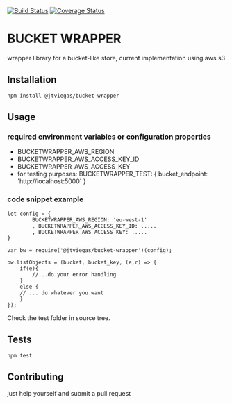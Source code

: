 [![Build Status](https://travis-ci.org/jtviegas/bucket-wrapper.svg?branch=master)](https://travis-ci.org/jtviegas/bucket-wrapper)
[![Coverage Status](https://coveralls.io/repos/github/jtviegas/bucket-wrapper/badge.svg?branch=master)](https://coveralls.io/github/jtviegas/bucket-wrapper?branch=master)

BUCKET WRAPPER
=========

wrapper library for a bucket-like store, current implementation using aws s3

## Installation

  `npm install @jtviegas/bucket-wrapper`

## Usage
    
### required environment variables or configuration properties
  - BUCKETWRAPPER_AWS_REGION
  - BUCKETWRAPPER_AWS_ACCESS_KEY_ID
  - BUCKETWRAPPER_AWS_ACCESS_KEY
  - for testing purposes: BUCKETWRAPPER_TEST: { bucket_endpoint: 'http://localhost:5000' }

### code snippet example
    
    let config = {
            BUCKETWRAPPER_AWS_REGION: 'eu-west-1'
            , BUCKETWRAPPER_AWS_ACCESS_KEY_ID: .....
            , BUCKETWRAPPER_AWS_ACCESS_KEY: .....
    }
    
    var bw = require('@jtviegas/bucket-wrapper')(config);
    
    bw.listObjects = (bucket, bucket_key, (e,r) => {
        if(e){
            //...do your error handling
        }
        else {
        // ... do whatever you want
        }
    });
    
  Check the test folder in source tree.
  
## Tests

    npm test

## Contributing

just help yourself and submit a pull request